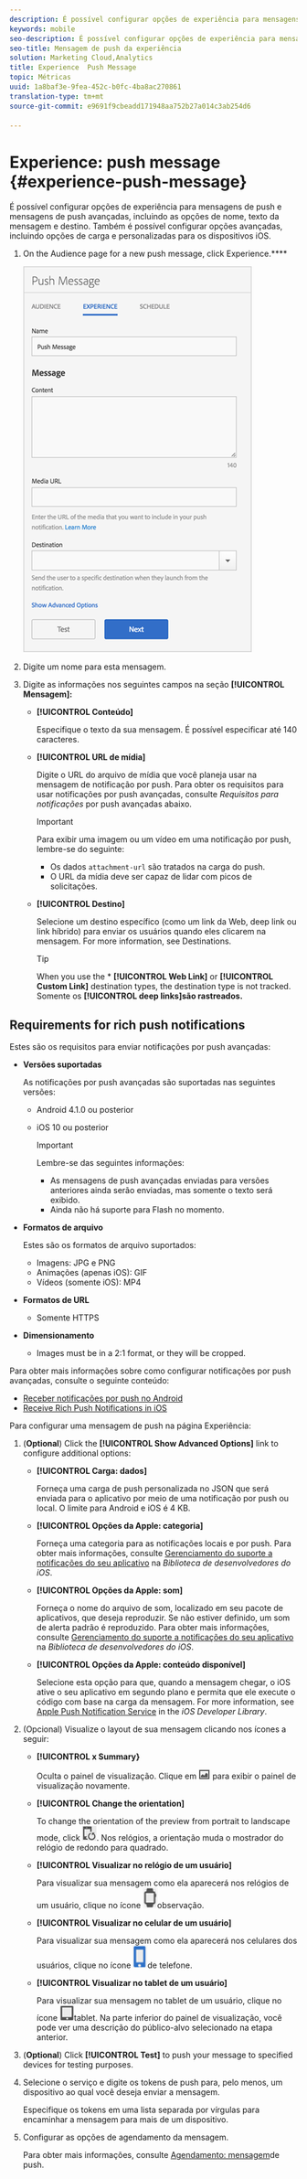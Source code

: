 ```yaml
---
description: É possível configurar opções de experiência para mensagens de push e mensagens de push avançadas, incluindo as opções de nome, texto da mensagem e destino. Também é possível configurar opções avançadas, incluindo opções de carga e personalizadas para os dispositivos iOS.
keywords: mobile
seo-description: É possível configurar opções de experiência para mensagens de push e mensagens de push avançadas, incluindo as opções de nome, texto da mensagem e destino. Também é possível configurar opções avançadas, incluindo opções de carga e personalizadas para os dispositivos iOS.
seo-title: Mensagem de push da experiência
solution: Marketing Cloud,Analytics
title: Experience  Push Message
topic: Métricas
uuid: 1a8baf3e-9fea-452c-b0fc-4ba8ac270861
translation-type: tm+mt
source-git-commit: e9691f9cbeadd171948aa752b27a014c3ab254d6

---
```



# Experience: push message {#experience-push-message}

É possível configurar opções de experiência para mensagens de push e mensagens de push avançadas, incluindo as opções de nome, texto da mensagem e destino. Também é possível configurar opções avançadas, incluindo opções de carga e personalizadas para os dispositivos iOS.

1. On the Audience page for a new push message, click Experience.****

   ![experience push message screen](assets/experience-push-message.png)

1. Digite um nome para esta mensagem.
1. Digite as informações nos seguintes campos na seção **[!UICONTROL Mensagem]:**

   * **[!UICONTROL Conteúdo]**

      Especifique o texto da sua mensagem. É possível especificar até 140 caracteres.

   * **[!UICONTROL URL de mídia]**

      Digite o URL do arquivo de mídia que você planeja usar na mensagem de notificação por push. Para obter os requisitos para usar notificações por push avançadas, consulte *Requisitos para notificações* por push avançadas abaixo.

      >[!IMPORTANT]
      >
      >Para exibir uma imagem ou um vídeo em uma notificação por push, lembre-se do seguinte:
      > * Os dados `attachment-url` são tratados na carga do push.
      > * O URL da mídia deve ser capaz de lidar com picos de solicitações.


   * **[!UICONTROL Destino]**

      Selecione um destino específico (como um link da Web, deep link ou link híbrido) para enviar os usuários quando eles clicarem na mensagem. For more information, see Destinations.[](/help/using/acquisition-main/c-create-destinations.md)

      >[!TIP]
      >
      >When you use the * **[!UICONTROL Web Link]** or **[!UICONTROL Custom Link]** destination types, the destination type is not tracked. Somente os **[!UICONTROL deep links]são rastreados.**

## Requirements for rich push notifications

Estes são os requisitos para enviar notificações por push avançadas:

* **Versões suportadas**

   As notificações por push avançadas são suportadas nas seguintes versões:
   * Android 4.1.0 ou posterior
   * iOS 10 ou posterior

      >[!IMPORTANT]
      >
      >Lembre-se das seguintes informações:
      >* As mensagens de push avançadas enviadas para versões anteriores ainda serão enviadas, mas somente o texto será exibido.
      >* Ainda não há suporte para Flash no momento.


* **Formatos de arquivo**

   Estes são os formatos de arquivo suportados:
   * Imagens: JPG e PNG
   * Animações (apenas iOS): GIF
   * Vídeos (somente iOS): MP4

* **Formatos de URL**
   * Somente HTTPS

* **Dimensionamento**
   * Images must be in a 2:1 format, or they will be cropped.

Para obter mais informações sobre como configurar notificações por push avançadas, consulte o seguinte conteúdo:

* [Receber notificações por push no Android](/help/android/messaging-main/push-messaging/c-set-up-rich-push-notif-android.md)
* [Receive Rich Push Notifications in iOS](/help/ios/messaging-main/push-messaging/c-set-up-rich-push-notif-ios.md)

Para configurar uma mensagem de push na página Experiência:

1. (**Optional**) Click the **[!UICONTROL Show Advanced Options]** link to configure additional options:

   * **[!UICONTROL Carga: dados]**

      Forneça uma carga de push personalizada no JSON que será enviada para o aplicativo por meio de uma notificação por push ou local. O limite para Android e iOS é 4 KB.

   * **[!UICONTROL Opções da Apple: categoria]**

      Forneça uma categoria para as notificações locais e por push. Para obter mais informações, consulte [Gerenciamento do suporte a notificações do seu aplicativo](https://developer.apple.com/library/content/documentation/NetworkingInternet/Conceptual/RemoteNotificationsPG/SupportingNotificationsinYourApp.html#//apple_ref/doc/uid/TP40008194-CH4-SW9) na *Biblioteca de desenvolvedores do iOS*.

   * **[!UICONTROL Opções da Apple: som]**

      Forneça o nome do arquivo de som, localizado em seu pacote de aplicativos, que deseja reproduzir. Se não estiver definido, um som de alerta padrão é reproduzido. Para obter mais informações, consulte [Gerenciamento do suporte a notificações do seu aplicativo](https://developer.apple.com/library/content/documentation/NetworkingInternet/Conceptual/RemoteNotificationsPG/SupportingNotificationsinYourApp.html#//apple_ref/doc/uid/TP40008194-CH4-SW10) na *Biblioteca de desenvolvedores do iOS*.

   * **[!UICONTROL Opções da Apple: conteúdo disponível]**

      Selecione esta opção para que, quando a mensagem chegar, o iOS ative o seu aplicativo em segundo plano e permita que ele execute o código com base na carga da mensagem. For more information, see [Apple Push Notification Service](https://developer.apple.com/library/content/documentation/NetworkingInternet/Conceptual/RemoteNotificationsPG/APNSOverview.html#//apple_ref/doc/uid/TP40008194-CH8-SW1) in the *iOS Developer Library*.

1. (Opcional) Visualize o layout de sua mensagem clicando nos ícones a seguir:

   * **[!UICONTROL x Summary}**

      Oculta o painel de visualização. Clique em ![visualizar](assets/icon_preview.png) para exibir o painel de visualização novamente.

   * **[!UICONTROL Change the orientation]**

      To change the orientation of the preview from portrait to landscape mode, click ![orientation](assets/icon_orientation.png). Nos relógios, a orientação muda o mostrador do relógio de redondo para quadrado.

   * **[!UICONTROL Visualizar no relógio de um usuário]**

      Para visualizar sua mensagem como ela aparecerá nos relógios de um usuário, clique no ícone ![de](assets/icon_watch.png)observação.

   * **[!UICONTROL Visualizar no celular de um usuário]**

      Para visualizar sua mensagem como ela aparecerá nos celulares dos usuários, clique no ícone ![](assets/icon_phone.png)de telefone.

   * **[!UICONTROL Visualizar no tablet de um usuário]**

      Para visualizar sua mensagem no tablet de um usuário, clique no ícone ![do](assets/icon_tablet.png)tablet.
   Na parte inferior do painel de visualização, você pode ver uma descrição do público-alvo selecionado na etapa anterior.

1. (**Optional**) Click **[!UICONTROL Test]** to push your message to specified devices for testing purposes.
1. Selecione o serviço e digite os tokens de push para, pelo menos, um dispositivo ao qual você deseja enviar a mensagem.

   Especifique os tokens em uma lista separada por vírgulas para encaminhar a mensagem para mais de um dispositivo.

1. Configurar as opções de agendamento da mensagem.

   Para obter mais informações, consulte [Agendamento: mensagem](/help/using/in-app-messaging/t-create-push-message/c-schedule-push-message.md)de push.
